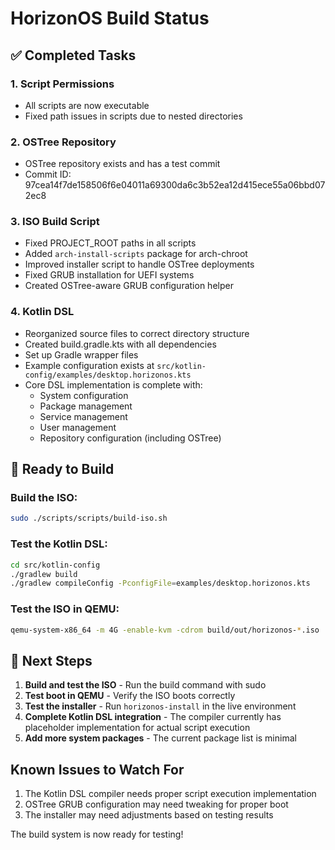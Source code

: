# HorizonOS Build Status

## ✅ Completed Tasks

### 1. Script Permissions
- All scripts are now executable
- Fixed path issues in scripts due to nested directories

### 2. OSTree Repository
- OSTree repository exists and has a test commit
- Commit ID: 97cea14f7de158506f6e04011a69300da6c3b52ea12d415ece55a06bbd072ec8

### 3. ISO Build Script
- Fixed PROJECT_ROOT paths in all scripts
- Added `arch-install-scripts` package for arch-chroot
- Improved installer script to handle OSTree deployments
- Fixed GRUB installation for UEFI systems
- Created OSTree-aware GRUB configuration helper

### 4. Kotlin DSL
- Reorganized source files to correct directory structure
- Created build.gradle.kts with all dependencies
- Set up Gradle wrapper files
- Example configuration exists at `src/kotlin-config/examples/desktop.horizonos.kts`
- Core DSL implementation is complete with:
  - System configuration
  - Package management
  - Service management
  - User management
  - Repository configuration (including OSTree)

## 🚀 Ready to Build

### Build the ISO:
```bash
sudo ./scripts/scripts/build-iso.sh
```

### Test the Kotlin DSL:
```bash
cd src/kotlin-config
./gradlew build
./gradlew compileConfig -PconfigFile=examples/desktop.horizonos.kts
```

### Test the ISO in QEMU:
```bash
qemu-system-x86_64 -m 4G -enable-kvm -cdrom build/out/horizonos-*.iso
```

## 📝 Next Steps

1. **Build and test the ISO** - Run the build command with sudo
2. **Test boot in QEMU** - Verify the ISO boots correctly
3. **Test the installer** - Run `horizonos-install` in the live environment
4. **Complete Kotlin DSL integration** - The compiler currently has placeholder implementation for actual script execution
5. **Add more system packages** - The current package list is minimal

## Known Issues to Watch For

1. The Kotlin DSL compiler needs proper script execution implementation
2. OSTree GRUB configuration may need tweaking for proper boot
3. The installer may need adjustments based on testing results

The build system is now ready for testing!